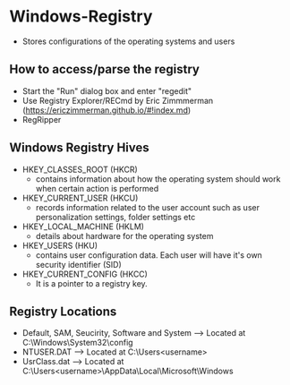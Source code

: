 # Windows-Registry
- Stores configurations of the operating systems and users

## How to access/parse the registry
- Start the "Run" dialog box and enter "regedit"
- Use Registry Explorer/RECmd by Eric Zimmmerman (https://ericzimmerman.github.io/#!index.md)
- RegRipper

## Windows Registry Hives
- HKEY_CLASSES_ROOT (HKCR)
  - contains information about how the operating system should work when certain action is performed
- HKEY_CURRENT_USER (HKCU)
  - records information related to the user account such as user personalization settings, folder settings etc
- HKEY_LOCAL_MACHINE (HKLM)
  - details about hardware for the operating system
- HKEY_USERS (HKU)
  - contains user configuration data. Each user will have it's own security identifier (SID)
- HKEY_CURRENT_CONFIG (HKCC)
  - It is a pointer to a registry key. 

## Registry Locations
- Default, SAM, Seucirity, Software and System --> Located at C:\Windows\System32\config
- NTUSER.DAT --> Located at C:\Users\<username>
- UsrClass.dat --> Located at C:\Users\<username>\AppData\Local\Microsoft\Windows
